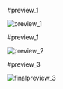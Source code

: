 #preview_1

![preview_1](https://github.com/Vinay1513/Messenger_App/assets/106796112/9e6accb4-1756-4b9c-b89a-ab3d12e454ea)

#preview_1


![preview_2](https://github.com/Vinay1513/Messenger_App/assets/106796112/0a3c3228-0d5f-430d-a0cc-51c89d961823)


#preview_3

![finalpreview_3](https://github.com/Vinay1513/Messenger_App/assets/106796112/1395e17b-8d63-4cd6-bf06-ccdb9be1ed6a)

